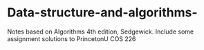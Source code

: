 # Data-structure-and-algorithms-
Notes based on Algorithms 4th edition, Sedgewick. Include some assignment solutions to PrincetonU COS 226
